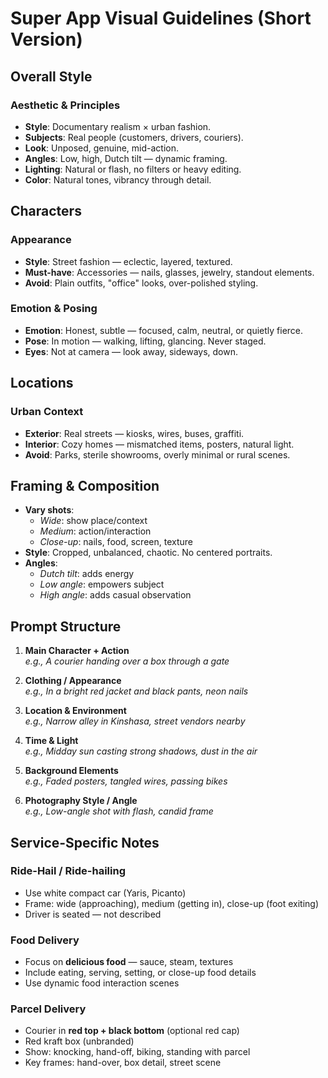 # Super App Visual Guidelines (Short Version)

## Overall Style

### Aesthetic & Principles

- **Style**: Documentary realism × urban fashion.
- **Subjects**: Real people (customers, drivers, couriers).
- **Look**: Unposed, genuine, mid-action.
- **Angles**: Low, high, Dutch tilt — dynamic framing.
- **Lighting**: Natural or flash, no filters or heavy editing.
- **Color**: Natural tones, vibrancy through detail.

## Characters

### Appearance

- **Style**: Street fashion — eclectic, layered, textured.
- **Must-have**: Accessories — nails, glasses, jewelry, standout elements.
- **Avoid**: Plain outfits, "office" looks, over-polished styling.

### Emotion & Posing

- **Emotion**: Honest, subtle — focused, calm, neutral, or quietly fierce.
- **Pose**: In motion — walking, lifting, glancing. Never staged.
- **Eyes**: Not at camera — look away, sideways, down.

## Locations

### Urban Context

- **Exterior**: Real streets — kiosks, wires, buses, graffiti.
- **Interior**: Cozy homes — mismatched items, posters, natural light.
- **Avoid**: Parks, sterile showrooms, overly minimal or rural scenes.

## Framing & Composition

- **Vary shots**:
  - *Wide*: show place/context
  - *Medium*: action/interaction
  - *Close-up*: nails, food, screen, texture
- **Style**: Cropped, unbalanced, chaotic. No centered portraits.
- **Angles**:
  - *Dutch tilt*: adds energy
  - *Low angle*: empowers subject
  - *High angle*: adds casual observation

## Prompt Structure

1. **Main Character + Action**  
   *e.g., A courier handing over a box through a gate*

2. **Clothing / Appearance**  
   *e.g., In a bright red jacket and black pants, neon nails*

3. **Location & Environment**  
   *e.g., Narrow alley in Kinshasa, street vendors nearby*

4. **Time & Light**  
   *e.g., Midday sun casting strong shadows, dust in the air*

5. **Background Elements**  
   *e.g., Faded posters, tangled wires, passing bikes*

6. **Photography Style / Angle**  
   *e.g., Low-angle shot with flash, candid frame*

## Service-Specific Notes

### Ride-Hail / Ride-hailing

- Use white compact car (Yaris, Picanto)
- Frame: wide (approaching), medium (getting in), close-up (foot exiting)
- Driver is seated — not described

### Food Delivery

- Focus on **delicious food** — sauce, steam, textures
- Include eating, serving, setting, or close-up food details
- Use dynamic food interaction scenes

### Parcel Delivery

- Courier in **red top + black bottom** (optional red cap)
- Red kraft box (unbranded)
- Show: knocking, hand-off, biking, standing with parcel
- Key frames: hand-over, box detail, street scene

